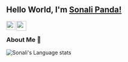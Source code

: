 ## Hello World, I'm [Sonali Panda!](https://www.linkedin.com/in/sonali-panda-69b331292/)

<!--
**sonali0522/sonali0522** is a ✨ _special_ ✨ repository because its `README.md` (this file) appears on your GitHub profile.

Here are some ideas to get you started:

- 🔭 I’m currently working on ...
- 🌱 I’m currently learning ...
- 👯 I’m looking to collaborate on ...
- 🤔 I’m looking for help with ...
- 💬 Ask me about ...
- 📫 How to reach me: ...
- 😄 Pronouns: ...
- ⚡ Fun fact: ...
-->
<a href="https://www.linkedin.com/in/sonali-panda-69b331292/">
  <img align="left" width="24px" src="https://cdn.simpleicons.org/linkedin"  />
</a>
<a href="mailto:sonalipandakunu123@gmail.com">
  <img align="left" width="26px" src="https://cdn.simpleicons.org/gmail" />
</a>

<br />

### About Me 🚀

<!--![Sonali's GitHub stats](https://github-readme-stats.vercel.app/api?username=sonali0522&show_icons=true&theme=radical)-->
![Sonali's Language stats](https://github-readme-stats-eight-theta.vercel.app/api/top-langs/?username=sonali0522&layout=compact&langs_count=8&hide_border=true)
<br />


